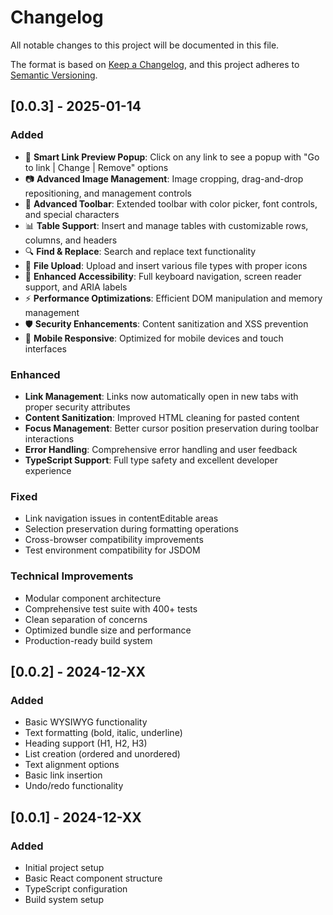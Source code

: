 # Changelog

All notable changes to this project will be documented in this file.

The format is based on [Keep a Changelog](https://keepachangelog.com/en/1.0.0/),
and this project adheres to [Semantic Versioning](https://semver.org/spec/v2.0.0.html).

## [0.0.3] - 2025-01-14

### Added
- 🔗 **Smart Link Preview Popup**: Click on any link to see a popup with "Go to link | Change | Remove" options
- 📷 **Advanced Image Management**: Image cropping, drag-and-drop repositioning, and management controls
- 🎨 **Advanced Toolbar**: Extended toolbar with color picker, font controls, and special characters
- 📊 **Table Support**: Insert and manage tables with customizable rows, columns, and headers
- 🔍 **Find & Replace**: Search and replace text functionality
- 📁 **File Upload**: Upload and insert various file types with proper icons
- 🎯 **Enhanced Accessibility**: Full keyboard navigation, screen reader support, and ARIA labels
- ⚡ **Performance Optimizations**: Efficient DOM manipulation and memory management
- 🛡️ **Security Enhancements**: Content sanitization and XSS prevention
- 📱 **Mobile Responsive**: Optimized for mobile devices and touch interfaces

### Enhanced
- **Link Management**: Links now automatically open in new tabs with proper security attributes
- **Content Sanitization**: Improved HTML cleaning for pasted content
- **Focus Management**: Better cursor position preservation during toolbar interactions
- **Error Handling**: Comprehensive error handling and user feedback
- **TypeScript Support**: Full type safety and excellent developer experience

### Fixed
- Link navigation issues in contentEditable areas
- Selection preservation during formatting operations
- Cross-browser compatibility improvements
- Test environment compatibility for JSDOM

### Technical Improvements
- Modular component architecture
- Comprehensive test suite with 400+ tests
- Clean separation of concerns
- Optimized bundle size and performance
- Production-ready build system

## [0.0.2] - 2024-12-XX

### Added
- Basic WYSIWYG functionality
- Text formatting (bold, italic, underline)
- Heading support (H1, H2, H3)
- List creation (ordered and unordered)
- Text alignment options
- Basic link insertion
- Undo/redo functionality

## [0.0.1] - 2024-12-XX

### Added
- Initial project setup
- Basic React component structure
- TypeScript configuration
- Build system setup